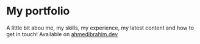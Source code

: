 # My portfolio

A little bit abou me, my skills, my experience, my latest content and how to get in touch! Available on [ahmedibrahim.dev](https://ahmedibrahim.dev/)
